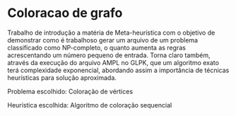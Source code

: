 # Coloracao de grafo

Trabalho de introdução a matéria de Meta-heurística com o objetivo de demonstrar como é trabalhoso gerar um arquivo
de um problema classificado como NP-completo, o quanto aumenta as regras acrescentando um número pequeno de entrada.
Torna claro também, através da execução do arquivo AMPL no GLPK, que um algoritmo exato terá complexidade exponencial,
abordando assim a importância de técnicas heurísticas para solução aproximada.

Problema escolhido: Coloração de vértices

Heurística escolhida: Algoritmo de coloração sequencial
